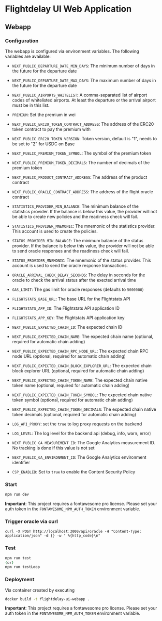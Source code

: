 # Flightdelay UI Web Application


## Webapp

### Configuration

The webapp is configured via environment variables. The following variables are available:

- `NEXT_PUBLIC_DEPARTURE_DATE_MIN_DAYS`: The minimum number of days in the future for the departure date
- `NEXT_PUBLIC_DEPARTURE_DATE_MAX_DAYS`: The maximum number of days in the future for the departure date
- `NEXT_PUBLIC_AIRPORTS_WHITELIST`: A comma-separated list of airport codes of whitelisted airports. At least the departure or the arrival airport must be in this list.
- `PREMIUM`: Set the premium in wei
- `NEXT_PUBLIC_ERC20_TOKEN_CONTRACT_ADDRESS`: The address of the ERC20 token contract to pay the premium with
- `NEXT_PUBLIC_ERC20_TOKEN_VERSION`: Token version, default is "1", needs to be set to "2" for USDC on Base
- `NEXT_PUBLIC_PREMIUM_TOKEN_SYMBOL`: The symbol of the premium token
- `NEXT_PUBLIC_PREMIUM_TOKEN_DECIMALS`: The number of decimals of the premium token

- `NEXT_PUBLIC_PRODUCT_CONTRACT_ADDRESS`: The address of the product contract 
- `NEXT_PUBLIC_ORACLE_CONTRACT_ADDRESS`: The address of the flight oracle contract
- `STATISTICS_PROVIDER_MIN_BALANCE`: The minimum balance of the statistics provider. If the balance is below this value, the provider will not be able to create new policies and the readiness check will fail.
- `STATISTICS_PROVIDER_MNEMONIC`: The mnemonic of the statistics provider. This account is used to create the policies. 
- `STATUS_PROVIDER_MIN_BALANCE`: The minimum balance of the status provider. If the balance is below this value, the provider will not be able to send oracle responses and the readiness check will fail.
- `STATUS_PROVIDER_MNEMONIC`: The mnemonic of the status provider. This account is used to send the oracle response transactions. 

- `ORACLE_ARRIVAL_CHECK_DELAY_SECONDS`: The delay in seconds for the oracle to check the arrival status after the exected arrival time
- `GAS_LIMIT`: The gas limit for oracle responses (defaults to `5000000`)

- `FLIGHTSTATS_BASE_URL`: The base URL for the Flightstats API
- `FLIGHTSTATS_APP_ID`: The Flightstats API application ID
- `FLIGHTSTATS_APP_KEY`: The Flightstats API application key

- `NEXT_PUBLIC_EXPECTED_CHAIN_ID`: The expected chain ID
- `NEXT_PUBLIC_EXPECTED_CHAIN_NAME`: The expected chain name (optional, required for automatic chain adding)
- `NEXT_PUBLIC_EXPECTED_CHAIN_RPC_NODE_URL`: The expected chain RPC node URL (optional, required for automatic chain adding)
- `NEXT_PUBLIC_EXPECTED_CHAIN_BLOCK_EXPLORER_URL`: The expected chain block explorer URL (optional, required for automatic chain adding)
- `NEXT_PUBLIC_EXPECTED_CHAIN_TOKEN_NAME`: The expected chain native token name (optional, required for automatic chain adding)
- `NEXT_PUBLIC_EXPECTED_CHAIN_TOKEN_SYMBOL`: The expected chain native token symbol (optional, required for automatic chain adding)
- `NEXT_PUBLIC_EXPECTED_CHAIN_TOKEN_DECIMALS`: The expected chain native token decimals (optional, required for automatic chain adding)

- `LOG_API_PROXY`: set the `true` to log proxy requests on the backend
- `LOG_LEVEL`: The log level for the backend api (debug, info, warn, error)
- `NEXT_PUBLIC_GA_MEASUREMENT_ID`: The Google Analytics measurement ID. No tracking is done if this value is not set
- `NEXT_PUBLIC_GA_ENVIRONMENT_ID`: The Google Analytics environment identifier 
- `CSP_ENABLED`: Set to `true` to enable the Content Security Policy


### Start

```bash
npm run dev
```

**Important**: This project requires a fontawesome pro license. Please set your auth token in the `FONTAWESOME_NPM_AUTH_TOKEN` environment variable.

### Trigger oracle via curl

```
curl -X POST http://localhost:3000/api/oracle -H "Content-Type: application/json" -d {} -w " %{http_code}\n"
```

### Test

```bash
npm run test
(or)
npm run testLoop
```

### Deployment 

Via container created by executing 

```bash
docker build -t flightdelay-ui-webapp .
```
**Important**: This project requires a fontawesome pro license. Please set your auth token in the `FONTAWESOME_NPM_AUTH_TOKEN` environment variable.
